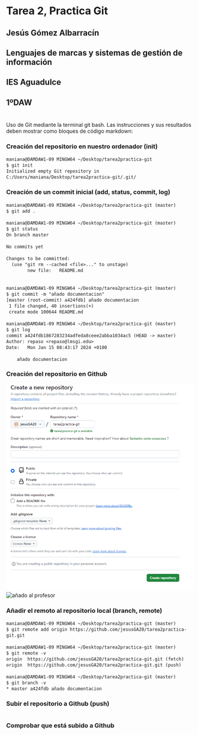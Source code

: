 # Tarea 2, Practica Git

## Jesús Gómez Albarracín
## Lenguajes de marcas y sistemas de gestión de información
## IES Aguadulce
## 1ºDAW
# 

Uso de Git mediante la terminal git bash. Las instrucciones y sus resultados deben mostrar como
bloques de código markdown:

### Creación del repositorio en nuestro ordenador (init)
```
maniana@DAMDAW1-09 MINGW64 ~/Desktop/tarea2practica-git
$ git init
Initialized empty Git repository in C:/Users/maniana/Desktop/tarea2practica-git/.git/
```
### Creación de un commit inicial (add, status, commit, log)
```
maniana@DAMDAW1-09 MINGW64 ~/Desktop/tarea2practica-git (master)
$ git add .

maniana@DAMDAW1-09 MINGW64 ~/Desktop/tarea2practica-git (master)
$ git status 
On branch master

No commits yet

Changes to be committed:
  (use "git rm --cached <file>..." to unstage)
        new file:   README.md


maniana@DAMDAW1-09 MINGW64 ~/Desktop/tarea2practica-git (master)
$ git commit -m "añado documentacion"
[master (root-commit) a424fdb] añado documentacion
 1 file changed, 40 insertions(+)
 create mode 100644 README.md

maniana@DAMDAW1-09 MINGW64 ~/Desktop/tarea2practica-git (master)
$ git log
commit a424fdb1867283234adfeda8ceee2abba1034ac5 (HEAD -> master)
Author: repaso <repaso@lmsgi.edu>
Date:   Mon Jan 15 08:43:17 2024 +0100

    añado documentacion
```
### Creación del repositorio en Github
![creo repositorio](capturas-tarea/creacion-repositorio.png)
![añado al profesor](capturas-tarea/añado%20al%20profe.png)

### Añadir el remoto al repositorio local (branch, remote)
```
maniana@DAMDAW1-09 MINGW64 ~/Desktop/tarea2practica-git (master)
$ git remote add origin https://github.com/jesusGA20/tarea2practica-git.git

maniana@DAMDAW1-09 MINGW64 ~/Desktop/tarea2practica-git (master)
$ git remote -v
origin  https://github.com/jesusGA20/tarea2practica-git.git (fetch)
origin  https://github.com/jesusGA20/tarea2practica-git.git (push)

maniana@DAMDAW1-09 MINGW64 ~/Desktop/tarea2practica-git (master)
$ git branch -v
* master a424fdb añado documentacion

```
### Subir el repositorio a Github (push) 
```

```
### Comprobar que está subido a Github
```

```